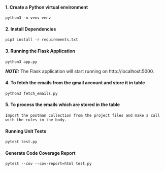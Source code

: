 #### 1. Create a Python virtual environment
```
python3 -m venv venv
```
#### 2. Install Dependencies
```
pip3 install -r requirements.txt
```
#### 3. Running the Flask Application
```
python3 app.py
```
**_NOTE:_** The Flask application will start running on http://localhost:5000.
#### 4. To fetch the emails from the gmail account and store it in table
```
python3 fetch_emails.py
```
#### 5. To process the emails which are stored in the table
```
Import the postman collection from the project files and make a call with the rules in the body.
```
#### Running Unit Tests
```
pytest test.py
```
#### Generate Code Coverage Report
```
pytest --cov --cov-report=html test.py
```
